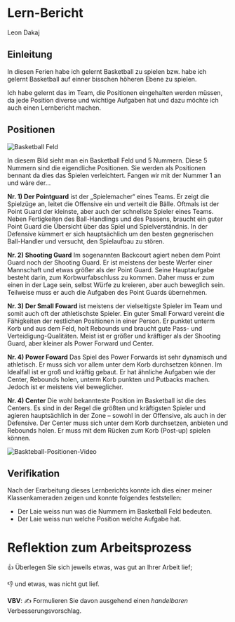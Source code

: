 # Lern-Bericht
Leon Dakaj

## Einleitung

In diesen Ferien habe ich gelernt Basketball zu spielen bzw. habe ich gelernt Basketball auf einner bisschen höheren Ebene zu spielen.

Ich habe gelernt das im Team, die Positionen eingehalten werden müssen, da jede Position diverse und wichtige Aufgaben hat und dazu möchte ich auch einen Lernbericht machen.

## Positionen ##

![Basketball Feld](https://upload.wikimedia.org/wikipedia/commons/a/ac/Basketball_Positions.png)

In diesem Bild sieht man ein Basketball Feld und 5 Nummern. Diese 5 Nummern sind die eigendliche Positionen. Sie werden als Positionen bennant da dies das Spielen verleichtert. Fangen wir mit der Nummer 1 an und wàre der...

**Nr. 1) Der Pointguard**
ist der „Spielemacher“ eines Teams. Er zeigt die Spielzüge an, leitet die Offensive ein und verteilt die Bälle. Oftmals ist der Point Guard der kleinste, aber auch der schnellste Spieler eines Teams. Neben Fertigkeiten des Ball-Handlings und des Passens, braucht ein guter Point Guard die Übersicht über das Spiel und Spielverständnis. In der Defensive kümmert er sich hauptsächlich um den besten gegnerischen Ball-Handler und versucht, den Spielaufbau zu stören. 

**Nr. 2) Shooting Guard**
Im sogenannten Backcourt agiert neben dem Point Guard noch der Shooting Guard.  Er ist meistens der beste Werfer einer Mannschaft und etwas größer als der Point Guard. Seine Hauptaufgabe besteht darin, zum Korbwurfabschluss zu kommen. Daher muss er zum einen in der Lage sein, selbst Würfe zu kreieren, aber auch beweglich sein. Teilweise muss er auch die Aufgaben des Point Guards übernehmen.

**Nr. 3) Der Small Foward**
ist meistens der vielseitigste Spieler im Team und somit auch oft der athletischste Spieler. Ein guter Small Forward vereint die Fähigkeiten der restlichen Positionen in einer Person. Er punktet unterm Korb und aus dem Feld, holt Rebounds und braucht gute Pass- und Verteidigung-Qualitäten.  Meist ist er größer und kräftiger als der Shooting Guard, aber kleiner als Power Forward und Center.

**Nr. 4) Power Foward**
Das Spiel des Power Forwards ist sehr dynamisch und athletisch. Er muss sich vor allem unter dem Korb durchsetzen können. Im Idealfall ist er groß und kräftig gebaut. Er hat ähnliche Aufgaben wie der Center, Rebounds holen, unterm Korb punkten und Putbacks machen. Jedoch ist er meistens viel beweglicher.

**Nr. 4) Center**
Die wohl bekannteste Position im Basketball ist die des Centers. Es sind in der Regel die größten und kräftigsten Spieler und agieren hauptsächlich in der Zone – sowohl in der Offensive, als auch in der Defensive. Der Center muss sich unter dem Korb durchsetzen, anbieten und Rebounds holen. Er muss mit dem Rücken zum Korb (Post-up) spielen können.

![Baskteball-Positionen-Video](https://i.ytimg.com/an_webp/IuDJZiBJcZw/mqdefault_6s.webp?du=3000&sqp=CKil95cG&rs=AOn4CLADcYN_X-PHOyDK6_Tt3DuFLqQq4Q)

## Verifikation

Nach der Erarbeitung dieses Lernberichts konnte ich dies einer meiner Klassenkameraden zeigen und konnte folgendes feststellen:

- Der Laie weiss nun was die Nummern im Basketball Feld bedeuten.
- Der Laie weiss nun welche Position welche Aufgabe hat.

# Reflektion zum Arbeitsprozess



👍 Überlegen Sie sich jeweils etwas, was gut an Ihrer Arbeit lief; 

👎 und etwas, was nicht gut lief.

**VBV**: ✍️ Formulieren Sie davon ausgehend einen *handelbaren* Verbesserungsvorschlag.
